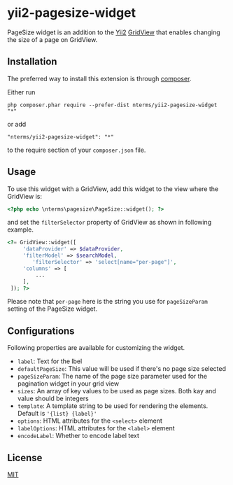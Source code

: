yii2-pagesize-widget
====================

PageSize widget is an addition to the [Yii2](https://github.com/yiisoft/yii2) [GridView](http://www.yiiframework.com/doc-2.0/yii-grid-gridview.html) that enables
changing the size of a page on GridView.

Installation
------------

The preferred way to install this extension is through [composer](http://getcomposer.org/download/).

Either run

```
php composer.phar require --prefer-dist nterms/yii2-pagesize-widget "*"
```

or add

```
"nterms/yii2-pagesize-widget": "*"
```

to the require section of your `composer.json` file.


Usage
-----

To use this widget with a GridView, add this widget to the view where the GridView is:

~~~php
<?php echo \nterms\pagesize\PageSize::widget(); ?>
~~~

and set the `filterSelector` property of GridView as shown in 
following example.

~~~php
<?= GridView::widget([
     'dataProvider' => $dataProvider,
     'filterModel' => $searchModel,
		'filterSelector' => 'select[name="per-page"]',
     'columns' => [
         ...
     ],
 ]); ?>
~~~

Please note that `per-page` here is the string you use for `pageSizeParam` setting of the PageSize widget.

Configurations
--------------

Following properties are available for customizing the widget.

- `label`: Text for the lbel
- `defaultPageSize`: This value will be used if there's no page size selected
- `pageSizeParam`: The name of the page size parameter used for the pagination widget in your grid view
- `sizes`: An array of key values to be used as page sizes. Both kay and value should be integers
- `template`: A template string to be used for rendering the elements. Default is `'{list} {label}'`
- `options`: HTML attributes for the `<select>` element
- `labelOptions`: HTML attributes for the `<label>` element
- `encodeLabel`: Whether to encode label text

License
-------

[MIT](LICENSE.md)